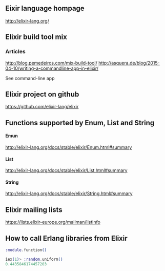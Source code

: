 ## Eixir language hompage

http://elixir-lang.org/

## Elixir build tool mix

### Articles

http://blog.pemedeiros.com/mix-build-tool/
http://asquera.de/blog/2015-04-10/writing-a-commandline-app-in-elixir/

See command-line app

## Elixir project on github

https://github.com/elixir-lang/elixir

## Functions supported by Enum, List and String

#### Emun

http://elixir-lang.org/docs/stable/elixir/Enum.html#summary

#### List

http://elixir-lang.org/docs/stable/elixir/List.html#summary

#### String

http://elixir-lang.org/docs/stable/elixir/String.html#summary

## Elixir mailing lists

https://lists.elixir-europe.org/mailman/listinfo

## How to call Erlang libraries from Elixir

  ```elixir
  :module.function()

  iex(1)> :random.uniform()
  0.4435846174457203
  ```
